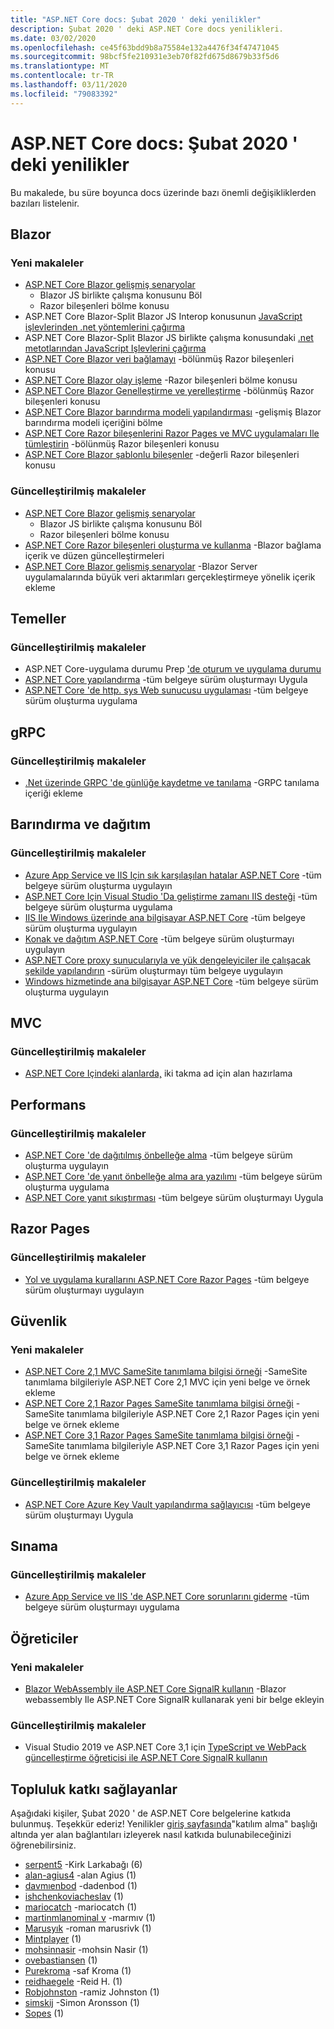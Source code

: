 ```yaml
---
title: "ASP.NET Core docs: Şubat 2020 ' deki yenilikler"
description: Şubat 2020 ' deki ASP.NET Core docs yenilikleri.
ms.date: 03/02/2020
ms.openlocfilehash: ce45f63bdd9b8a75584e132a4476f34f47471045
ms.sourcegitcommit: 98bcf5fe210931e3eb70f82fd675d8679b33f5d6
ms.translationtype: MT
ms.contentlocale: tr-TR
ms.lasthandoff: 03/11/2020
ms.locfileid: "79083392"
---
```

# <a name="aspnet-core-docs-whats-new-for-february-2020"></a>ASP.NET Core docs: Şubat 2020 ' deki yenilikler

Bu makalede, bu süre boyunca docs üzerinde bazı önemli değişikliklerden bazıları listelenir.

## <a name="blazor"></a>Blazor

### <a name="new-articles"></a>Yeni makaleler

- [ASP.NET Core Blazor gelişmiş senaryolar](../blazor/advanced-scenarios.md)
  - Blazor JS birlikte çalışma konusunu Böl
  - Razor bileşenleri bölme konusu
- ASP.NET Core Blazor-Split Blazor JS Interop konusunun [JavaScript işlevlerinden .net yöntemlerini çağırma](../blazor/call-dotnet-from-javascript.md)
- ASP.NET Core Blazor-Split Blazor JS birlikte çalışma konusundaki [.net metotlarından JavaScript Işlevlerini çağırma](../blazor/call-javascript-from-dotnet.md)
- [ASP.NET Core Blazor veri bağlamayı](../blazor/data-binding.md) -bölünmüş Razor bileşenleri konusu
- [ASP.NET Core Blazor olay işleme](../blazor/event-handling.md) -Razor bileşenleri bölme konusu
- [ASP.NET Core Blazor Genelleştirme ve yerelleştirme](../blazor/globalization-localization.md) -bölünmüş Razor bileşenleri konusu
- [ASP.NET Core Blazor barındırma modeli yapılandırması](../blazor/hosting-model-configuration.md) -gelişmiş Blazor barındırma modeli içeriğini bölme
- [ASP.NET Core Razor bileşenlerini Razor Pages ve MVC uygulamaları Ile tümleştirin](../blazor/integrate-components.md) -bölünmüş Razor bileşenleri konusu
- [ASP.NET Core Blazor şablonlu bileşenler](../blazor/templated-components.md) -değerli Razor bileşenleri konusu

### <a name="updated-articles"></a>Güncelleştirilmiş makaleler

- [ASP.NET Core Blazor gelişmiş senaryolar](../blazor/advanced-scenarios.md)
  - Blazor JS birlikte çalışma konusunu Böl
  - Razor bileşenleri bölme konusu
- [ASP.NET Core Razor bileşenleri oluşturma ve kullanma](../blazor/components.md) -Blazor bağlama içerik ve düzen güncelleştirmeleri
- [ASP.NET Core Blazor gelişmiş senaryolar](../blazor/advanced-scenarios.md) -Blazor Server uygulamalarında büyük veri aktarımları gerçekleştirmeye yönelik içerik ekleme

## <a name="fundamentals"></a>Temeller

### <a name="updated-articles"></a>Güncelleştirilmiş makaleler

- ASP.NET Core-uygulama durumu Prep ['de oturum ve uygulama durumu](../fundamentals/app-state.md)
- [ASP.NET Core yapılandırma](../fundamentals/configuration/index.md) -tüm belgeye sürüm oluşturmayı Uygula
- [ASP.NET Core 'de http. sys Web sunucusu uygulaması](../fundamentals/servers/httpsys.md) -tüm belgeye sürüm oluşturma uygulama

## <a name="grpc"></a>gRPC

### <a name="updated-articles"></a>Güncelleştirilmiş makaleler

- [.Net üzerinde GRPC 'de günlüğe kaydetme ve tanılama](../grpc/diagnostics.md) -GRPC tanılama içeriği ekleme

## <a name="hosting-and-deployment"></a>Barındırma ve dağıtım

### <a name="updated-articles"></a>Güncelleştirilmiş makaleler

- [Azure App Service ve IIS Için sık karşılaşılan hatalar ASP.NET Core](../host-and-deploy/azure-iis-errors-reference.md) -tüm belgeye sürüm oluşturma uygulayın
- [ASP.NET Core Için Visual Studio 'Da geliştirme zamanı IIS desteği](../host-and-deploy/iis/development-time-iis-support.md) -tüm belgeye sürüm oluşturma uygulama
- [IIS Ile Windows üzerinde ana bilgisayar ASP.NET Core](../host-and-deploy/iis/index.md) -tüm belgeye sürüm oluşturma uygulayın
- [Konak ve dağıtım ASP.NET Core](../host-and-deploy/index.md) -tüm belgeye sürüm oluşturmayı uygulayın
- [ASP.NET Core proxy sunucularıyla ve yük dengeleyiciler ile çalışacak şekilde yapılandırın](../host-and-deploy/proxy-load-balancer.md) -sürüm oluşturmayı tüm belgeye uygulayın
- [Windows hizmetinde ana bilgisayar ASP.NET Core](../host-and-deploy/windows-service.md) -tüm belgeye sürüm oluşturma uygulayın

## <a name="mvc"></a>MVC

### <a name="updated-articles"></a>Güncelleştirilmiş makaleler

- [ASP.NET Core Içindeki alanlarda,](../mvc/controllers/areas.md) iki takma ad için alan hazırlama

## <a name="performance"></a>Performans

### <a name="updated-articles"></a>Güncelleştirilmiş makaleler

- [ASP.NET Core 'de dağıtılmış önbelleğe alma](../performance/caching/distributed.md) -tüm belgeye sürüm oluşturma uygulayın
- [ASP.NET Core 'de yanıt önbelleğe alma ara yazılımı](../performance/caching/middleware.md) -tüm belgeye sürüm oluşturma uygulama
- [ASP.NET Core yanıt sıkıştırması](../performance/response-compression.md) -tüm belgeye sürüm oluşturmayı Uygula

## <a name="razor-pages"></a>Razor Pages

### <a name="updated-articles"></a>Güncelleştirilmiş makaleler

- [Yol ve uygulama kurallarını ASP.NET Core Razor Pages](../razor-pages/razor-pages-conventions.md) -tüm belgeye sürüm oluşturmayı uygulayın

## <a name="security"></a>Güvenlik

### <a name="new-articles"></a>Yeni makaleler

- [ASP.NET Core 2,1 MVC SameSite tanımlama bilgisi örneği](../security/samesite/mvc21.md) -SameSite tanımlama bilgileriyle ASP.NET Core 2,1 MVC için yeni belge ve örnek ekleme
- [ASP.NET Core 2,1 Razor Pages SameSite tanımlama bilgisi örneği](../security/samesite/rp21.md) -SameSite tanımlama bilgileriyle ASP.NET Core 2,1 Razor Pages için yeni belge ve örnek ekleme
- [ASP.NET Core 3,1 Razor Pages SameSite tanımlama bilgisi örneği](../security/samesite/rp31.md) -SameSite tanımlama bilgileriyle ASP.NET Core 3,1 Razor Pages için yeni belge ve örnek ekleme

### <a name="updated-articles"></a>Güncelleştirilmiş makaleler

- [ASP.NET Core Azure Key Vault yapılandırma sağlayıcısı](../security/key-vault-configuration.md) -tüm belgeye sürüm oluşturmayı Uygula

## <a name="testing"></a>Sınama

### <a name="updated-articles"></a>Güncelleştirilmiş makaleler

- [Azure App Service ve IIS 'de ASP.NET Core sorunlarını giderme](../test/troubleshoot-azure-iis.md) -tüm belgeye sürüm oluşturmayı uygulama

## <a name="tutorials"></a>Öğreticiler

### <a name="new-articles"></a>Yeni makaleler

- [Blazor WebAssembly ile ASP.NET Core SignalR kullanın](../tutorials/signalr-blazor-webassembly.md) -Blazor webassembly Ile ASP.NET Core SignalR kullanarak yeni bir belge ekleyin

### <a name="updated-articles"></a>Güncelleştirilmiş makaleler

- Visual Studio 2019 ve ASP.NET Core 3,1 için [TypeScript ve WebPack güncelleştirme öğreticisi ile ASP.NET Core SignalR kullanın](../tutorials/signalr-typescript-webpack.md)

## <a name="community-contributors"></a>Topluluk katkı sağlayanlar

Aşağıdaki kişiler, Şubat 2020 ' de ASP.NET Core belgelerine katkıda bulunmuş. Teşekkür ederiz! Yenilikler [giriş sayfasında](index.yml)"katılım alma" başlığı altında yer alan bağlantıları izleyerek nasıl katkıda bulunabileceğinizi öğrenebilirsiniz.

- [serpent5](https://github.com/serpent5) -Kirk Larkabağı (6)
- [alan-agius4](https://github.com/alan-agius4) -alan Agius (1)
- [davmıenbod](https://github.com/damienbod) -dadenbod (1)
- [ishchenkoviacheslav](https://github.com/ishchenkoviacheslav) (1)
- [mariocatch](https://github.com/mariocatch) -mariocatch (1)
- [martinmlanominal v](https://github.com/martinmladenov) -marmıv (1)
- [Marusyık](https://github.com/Marusyk) -roman marusrivk (1)
- [Mintplayer](https://github.com/MintPlayer) (1)
- [mohsinnasir](https://github.com/mohsinnasir) -mohsin Nasir (1)
- [ovebastiansen](https://github.com/ovebastiansen) (1)
- [Purekroma](https://github.com/PureKrome) -saf Kroma (1)
- [reidhaegele](https://github.com/reidhaegele) -Reid H. (1)
- [Robjohnston](https://github.com/RobJohnston) -ramiz Johnston (1)
- [simskij](https://github.com/simskij) -Simon Aronsson (1)
- [Sopes](https://github.com/sopes) (1)
